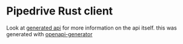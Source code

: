 # Pipedrive Rust client
Look at [generated api](generated_api.md) for more information on the api itself. this was generated with [openapi-generator](https://github.com/openapitools/openapi-generator)